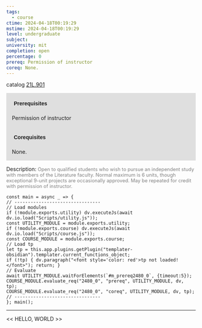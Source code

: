 ```yaml
---
tags:
  - course
ctime: 2024-04-18T00:19:29
mstime: 2024-04-18T00:19:29
level: undergraduate
subject: 
university: mit
completion: open
percentage: 0
prereq: Permission of instructor
coreq: None.
---
```


catalog [21L.901](http://student.mit.edu/catalog/m21La.html#21L.901)

<span style="display: block; padding: 15px; background-color: rgb(100, 100, 100, 0.2);"><font id="m_prereq2480_0" style="display: block; font-family: Arial, sans-serif; font-weight: bold; padding: 5px">Prerequisites</font><br><span id="prereq2480_0">Permission of instructor</span></span>
<span style="display: block; padding: 15px; background-color: rgb(100, 100, 100, 0.2);"><font id="m_coreq2480_0" style="display: block; font-family: Arial, sans-serif; font-weight: bold; padding: 5px">Corequisites</font><br><span id="coreq2480_0">None.</span></span>

<font style="">Description:</font>
<font style="color: grey; font-size: 0.8rem;">Open to qualified students who wish to pursue an independent study with members of the Literature faculty. Normal maximum is 6 units, though exceptional 9-unit projects are occasionally approved. May be repeated for credit with permission of instructor.</font>

```dataviewjs
const main = async _ => {
// --------------------------------
// Load modules
if (!module.exports.utility) dv.executeJs(await dv.io.load("Scripts/utility.js"));
const UTILITY_MODULE = module.exports.utility;
if (!module.exports.course) dv.executeJs(await dv.io.load("Scripts/course.js"));
const COURSE_MODULE = module.exports.course;
// Load tp
let tp = this.app.plugins.getPlugin("templater-obsidian").templater.current_functions_object;
if (!tp) { dv.paragraph("<font style='color: red'>tp not loaded!</font>"); return; }
// Evaluate
await UTILITY_MODULE.waitForElements(`#m_prereq2480_0`, {timeout:5});
COURSE_MODULE.evaluate_req("2480_0", "prereq", UTILITY_MODULE, dv, tp);
COURSE_MODULE.evaluate_req("2480_0", "coreq", UTILITY_MODULE, dv, tp);
// --------------------------------
}; main();
```

---

<< HELLO, WORLD >>
